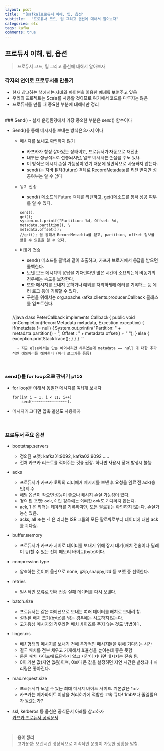 ```yaml
---
layout: post
title:  "[Kafka]프로듀서 이해, 팁, 옵션"
subtitle:   "프로듀서 코드, 팁 그리고 옵션에 대해서 알아보자"
categories: etc
tags: kafka
comments: true
---
```


## 프로듀서 이해, 팁, 옵션

> 프로듀서 코드, 팁 그리고 옵션에 대해서 알아보자

### 각자의 언어로 프로듀서를 만들기
- 현재 참고하는 책에서는 자바와 파이썬을 이용한 예제를 보여주고 있음
- 우리의 프로젝트는 Scala를 사용할 것이므로 여기에서 코드를 다루지는 않음
- 프로듀서를 만들 때 중요한 부분에 대해서만 정리

<br>
### Send()
- 실제 운영환경에서 가장 중요한 부분은 send() 함수이다

- Send()를 통해 메시지를 보내는 방식은 3가지 이다

	- 메시지를 보내고 확인하지 않기
		- 카프카가 항상 살아있는 상태이고, 프로듀서가 자동으로 재전송
		- 대부분 성공적으로 전송되지만, 일부 메시지는 손실될 수도 있다.
		- 이 방식은 메시지 손실 가능성이 있기 때문에 일반적으로 사용하지 않는다.
		- send()는 자바 퓨처(future) 객체로 RecordMetadata를 리턴 받지만 성공여부는 알 수 없다

	- 동기 전송
		- send() 메소드의 Future 객체를 리턴하고, get()메소드를 통해 성공 여부를 알 수 있다.

		```
		send().
		get();
		system.out.printf("Partition: %d, Offset: %d, metadata.partition(), \
		metadata.offset());
		//get(); 을 통해서 RecordMetadata를 얻고, partition, offset 정보를 받을 수 있음을 알 수 있다.
		```

	- 비동기 전송
		- send() 메소드를 콜백과 같이 호출하고, 카프카 브로커에서 응답을 받으면 콜백한다.
		- 보낸 모든 메시지의 응답을 기다린다면 많은 시간이 소요되는데 비동기의 경우에는 속도를 보장한다.
		- 또한 메시지를 보내지 못하거나 예외를 처리하게해 에러를 기록하는 등 에러 로그 등에 기록할 수 있다.
		- 구현을 위해서는 org.apache.kafka.clients.producer.Callback 클래스를 임포트한다.

		```
    //java
		class PeterCallback implements Callback {
			public void onCompletion(RecordMetadata metadata, Exception exception) {
				if(metadata != null) {
					System.out.println("Partition: " + metadata.partition() + ", Offset : "
					+ metadata.offset() + " ");
				} else {
					exception.printStackTrace();
				}
			}
		}
		```

		- 지금 else에서는 단순 예외처리만 해주었는데 metadata == null 에 대한 추가적인 예외처리를 해야한다.(에러 로그기록 등등)

<br>

### send()를 for loop으로 감싸기 p152
- for loop을 이해서 동일한 메시지를 여러개 보내자

	```
	for(int i = 1; i < 11; i++)
		send(~~~~~~~~~~~~~~~~).
	```

- 메시지가 크다면 압축 옵션도 사용하자

<br>

### 프로듀서 주요 옵션

- bootstrap.servers
	- 정의된 포맷: kafka01:9092, kafka02:9092 .....
	- 전체 카프카 리스트를 적어주는 것을 권장. 하나만 사용시 장애 발생시 불능

- acks
	- 프로듀서가 카프카 토픽의 리더에게 메시지를 보낸 후 요청을 완료 전 ack(승인)의 수
	- 해당 옵션이 작으면 성능이 좋으나 메시지 손실 가능성이 있다.
	- 정의 된 포맷: ack, 0 인 경우에는 어떠한 ack도 기다리지 않는다.
	- ack, 1 은 리더는 데이터를 기록하지만, 모든 팔로워는 확인하지 않는다. 손실가능성 있음.
	- acks, all 또는 -1 은 리더는 ISR 그룹의 모든 팔로워로부터 데이터에 대한 ack를 기다림.

- buffer.memory
	- 프로듀서가 카프카 서버로 데이터를 보내기 위해 잠시 대기(배치 전송이나 딜레이 등)할 수 있는 전체 메모리 바이트(byte)이다.

- compression.type
	- 압축하는 것이며 옵션으로 none, gzip,snappy,lz4 등 포맷 중 선택한다.

- retries
	- 일시적인 오류로 인해 전송 실패 데이터를 다시 보낸다.

- batch.size
	- 프로듀서는 같은 파티션으로 보내는 여러 데이터를 배치로 보내려 함.
	- 설정된 배치 크기(byte)를 넘는 경우에는 시도하지 않는다.
	- 고가용성 메시지의 경우라면 배치 사이즈를 주지 않는 것도 방법이다.

- linger.ms
	- 배치형태의 메시지를 보내기 전에 추가적인 메시지들을 위해 기다리는 시간
	- 결국 배치를 전부 채우고 가게해서 효율성을 높이는데 좋은 듯함
	- 물론 배치 사이즈에 도달하지 않고 시간이 지나면 메시지는 전송 됨.
	- 0이 기본 값(지연 없음)이며, 0보다 큰 값을 설정하면 지연 시간은 발생되나 처리량은 좋아진다.

- max.request.size
	- 프로듀서가 보낼 수 있는 최대 메시지 바이트 사이즈. 기본값은 1mb
	- 카프카는 메가바이트 이상을 처리하기에 적합한 고속 큐다! 1mb보다 줄일필요가 있겠는가?

- ssl, kerberos 등 옵션은 공식문서 아래를 참고하자  
[카프카 프로듀서 공식문서](https://kafka.apache.org/documentation/#producerconfigs)


<br>

> **용어 정리**  
> 고가용성: 오랜시간 정상적으로 지속적인 운영이 가능한 상황을 말함.

